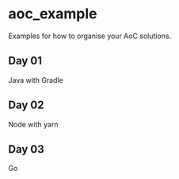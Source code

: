 # aoc_example
Examples for how to organise your AoC solutions. 

## Day 01
Java with Gradle

## Day 02
Node with yarn

## Day 03
Go
